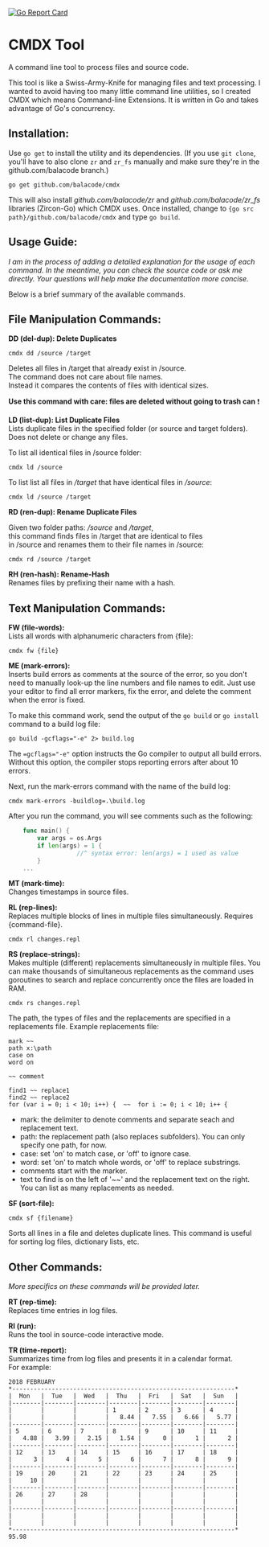[![Go Report Card](https://goreportcard.com/badge/github.com/balacode/cmdx)](https://goreportcard.com/report/github.com/balacode/cmdx)  

# CMDX Tool
A command line tool to process files and source code.

This tool is like a Swiss-Army-Knife for managing files and text processing. I wanted to avoid having too many little command line utilities, so I created CMDX which means Command-line Extensions. It is written in Go and takes advantage of Go's concurrency.

## Installation:
Use `go get` to install the utility and its dependencies. (If you use `git clone`, you'll have to also clone `zr` and `zr_fs` manually and make sure they're in the github.com/balacode branch.)

    go get github.com/balacode/cmdx
    
This will also install *github.com/balacode/zr* and *github.com/balacode/zr_fs* libraries (Zircon-Go) which CMDX uses. Once installed, change to `{go src path}/github.com/balacode/cmdx` and type `go build`.

## Usage Guide:

*I am in the process of adding a detailed explanation for the usage of each command. In the meantime, you can check the source code or ask me directly. Your questions will help make the documentation more concise.*

Below is a brief summary of the available commands.  

## File Manipulation Commands:

**DD (del-dup): Delete Duplicates**  

    cmdx dd /source /target  

Deletes all files in /target that already exist in /source.  
The command does not care about file names.  
Instead it compares the contents of files with identical sizes.  

**Use this command with care: files are deleted without going to trash can** :exclamation:

**LD (list-dup): List Duplicate Files**  
Lists duplicate files in the specified folder (or source and target folders).  
Does not delete or change any files.  

To list all identical files in /source folder:  

    cmdx ld /source

To list list all files in */target* that have identical files in */source*:

    cmdx ld /source /target

**RD (ren-dup): Rename Duplicate Files**  

Given two folder paths: */source* and */target*,  
this command finds files in /target that are identical to files  
in /source and renames them to their file names in /source:  

    cmdx rd /source /target
    
**RH (ren-hash): Rename-Hash**  
Renames files by prefixing their name with a hash.  

## Text Manipulation Commands:

**FW (file-words):**   
Lists all words with alphanumeric characters from {file}:

    cmdx fw {file}

**ME (mark-errors):**   
Inserts build errors as comments at the source of the error, so you don't need to manually look-up the line numbers and
file names to edit. Just use your editor to find all error markers, fix the error, and delete the comment when the error is fixed.

To make this command work, send the output of the
`go build` or `go install` command to a build log file:

    go build -gcflags="-e" 2> build.log

The `=gcflags="-e"` option instructs the Go compiler to output all build errors. Without this option, the compiler stops reporting errors after about 10 errors.

Next, run the mark-errors command with the name of the build log:

    cmdx mark-errors -buildlog=.\build.log

After you run the command, you will see comments such as the following:

```go
    func main() {
        var args = os.Args
        if len(args) = 1 {
                   //^ syntax error: len(args) = 1 used as value
        }
    ...
```

**MT (mark-time):**  
Changes timestamps in source files.  

**RL (rep-lines):**  
Replaces multiple blocks of lines in multiple files simultaneously.
Requires {command-file}.  

    cmdx rl changes.repl

**RS (replace-strings):**  
Makes multiple (different) replacements simultaneously in multiple files. You can make thousands of simultaneous replacements as the command uses goroutines to search and replace concurrently once the files are loaded in RAM.

    cmdx rs changes.repl

The path, the types of files and the replacements are specified in a replacements file. Example replacements file:

    mark ~~
    path x:\path
    case on
    word on

    ~~ comment

    find1 ~~ replace1
    find2 ~~ replace2
    for (var i = 0; i < 10; i++) {  ~~  for i := 0; i < 10; i++ {

- mark: the delimiter to denote comments and separate seach and replacement text.
- path: the replacement path (also replaces subfolders). You can only specify one path, for now.
- case: set 'on' to match case, or 'off' to ignore case.
- word: set 'on' to match whole words, or 'off' to replace substrings.
- comments start with the marker.
- text to find is on the left of '~~' and the replacement text on the right. You can list as many replacements as needed.

**SF (sort-file):**  

    cmdx sf {filename}

Sorts all lines in a file and deletes duplicate lines. This command is useful for sorting log files, dictionary lists, etc.  

## Other Commands:  
*More specifics on these commands will be provided later.*  

**RT (rep-time):**  
Replaces time entries in log files.  

**RI (run):**  
Runs the tool in source-code interactive mode.  

**TR (time-report):**  
Summarizes time from log files and presents it in a calendar format.  
For example:  

    2018 FEBRUARY
    *--------------------------------------------------------------*
    |  Mon   |  Tue   |  Wed   |  Thu   |  Fri   |  Sat   |  Sun   |
    |--------|--------|--------|--------|--------|--------|--------|
    |        |        |        | 1      | 2      | 3      | 4      |
    |        |        |        |   8.44 |   7.55 |   6.66 |   5.77 |
    |--------|--------|--------|--------|--------|--------|--------|
    | 5      | 6      | 7      | 8      | 9      | 10     | 11     |
    |   4.88 |   3.99 |   2.15 |   1.54 |      0 |      1 |      2 |
    |--------|--------|--------|--------|--------|--------|--------|
    | 12     | 13     | 14     | 15     | 16     | 17     | 18     |
    |      3 |      4 |      5 |      6 |      7 |      8 |      9 |
    |--------|--------|--------|--------|--------|--------|--------|
    | 19     | 20     | 21     | 22     | 23     | 24     | 25     |
    |     10 |        |        |        |        |        |        |
    |--------|--------|--------|--------|--------|--------|--------|
    | 26     | 27     | 28     |        |        |        |        |
    |        |        |        |        |        |        |        |
    |--------|--------|--------|--------|--------|--------|--------|
    |        |        |        |        |        |        |        |
    |        |        |        |        |        |        |        |
    *--------------------------------------------------------------*
    95.98
